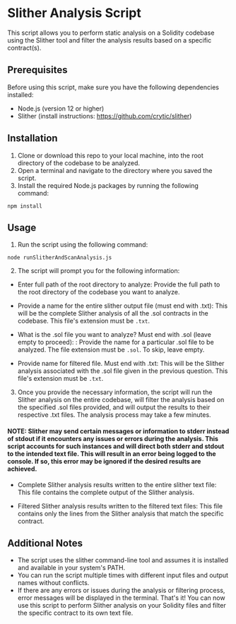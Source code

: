 # Slither Analysis Script
This script allows you to perform static analysis on a Solidity codebase using the Slither tool and filter the analysis results based on a specific contract(s).

## Prerequisites
Before using this script, make sure you have the following dependencies installed:
- Node.js (version 12 or higher)
- Slither (install instructions: https://github.com/crytic/slither)
## Installation
1. Clone or download this repo to your local machine, into the root directory of the codebase to be analyzed.
2. Open a terminal and navigate to the directory where you saved the script.
3. Install the required Node.js packages by running the following command:
```
npm install
```
## Usage
1. Run the script using the following command:
```
node runSlitherAndScanAnalysis.js
```
2. The script will prompt you for the following information:

  - Enter full path of the root directory to analyze:
Provide the full path to the root directory of the codebase you want to analyze.

  - Provide a name for the entire slither output file (must end with .txt):
This will be the complete Slither analysis of all the .sol contracts in the codebase. This file's extension must be `.txt`.

  - What is the .sol file you want to analyze? Must end with .sol (leave empty to proceed): :
Provide the name for a particular .sol file to be analyzed. The file extension must be `.sol`. To skip, leave empty.

  - Provide name for filtered file. Must end with .txt:
This will be the Slither analysis associated with the .sol file given in the previous question. This file's extension must be `.txt`.

3. Once you provide the necessary information, the script will run the Slither analysis on the entire codebase, will filter the analysis based on the specified .sol files provided, and will output the results to their respective .txt files. The analysis process may take a few minutes.
#### NOTE: Slither may send certain messages or information to stderr instead of stdout if it encounters any issues or errors during the analysis. This script accounts for such instances and will direct both stderr and stdout to the intended text file. This will result in an error being logged to the console. If so, this error may be ignored if the desired results are achieved.

  - Complete Slither analysis results written to the entire slither text file:
This file contains the complete output of the Slither analysis.

  - Filtered Slither analysis results written to the filtered text files:
This file contains only the lines from the Slither analysis that match the specific contract.

## Additional Notes
  - The script uses the slither command-line tool and assumes it is installed and available in your system's PATH.
  - You can run the script multiple times with different input files and output names without conflicts.
  - If there are any errors or issues during the analysis or filtering process, error messages will be displayed in the terminal.
That's it! You can now use this script to perform Slither analysis on your Solidity files and filter the specific contract to its own text file.
